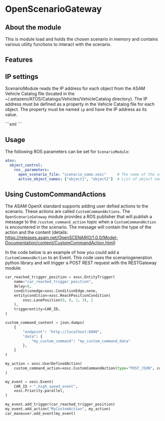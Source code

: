 # OpenScenarioGateway

## About the module
This is module load and holds the chosen scenario in memory and contains various utility functions to interact with the scenario. 

## Features

## IP settings
ScenarioModule reads the IP address for each object from the ASAM Vehicle Catalog file (located in the ~/.astazero/ATOS/Catalogs/Vehicles/VehicleCatalog directory).
The IP address must be defined as a property in the Vehicle Catalog file for each object. The property must be named `ip` and have the IP address as its value.

´´´xml
<Properties>
    <Property name="ip" value="127.0.0.1"/>
</Properties>
´´´

## Usage

The following ROS parameters can be set for `ScenarioModule`:
```yaml
atos:
  object_control:
    ros__parameters:
      open_scenario_file: "scenario_name.xosc"     # The name of the scenario to open. Located in the ~/.astazero/ATOS/osc directory.
      active_object_names: ["object1", "object2"]  # List of object names to be active in the scenario. An empty list means all objects are active.
```

## Using CustomCommandActions

The ASAM OpenX standard supports adding user defied actions to the scenario. These actions are called `CustomCommandActions`. The `OpenScenarioGateway` module provides a ROS publisher that will publish a message to the `/custom_command_action` topic when a `CustomCommandAction` is encountered in the scenario. The message will contain the type of the action and the content (details: https://releases.asam.net/OpenSCENARIO/1.0.0/Model-Documentation/content/CustomCommandAction.html)

In the code below is an example of how you could add a `CustomCommandAction` to an Event. This code uses the scenariogeneration python library and will trigger a POST REST request with the RESTGateway module:

```python
car_reached_trigger_position = xosc.EntityTrigger(
    name="car_reached_trigger_position",
    delay=0,
    conditionedge=xosc.ConditionEdge.none,
    entitycondition=xosc.ReachPositionCondition(
        xosc.LanePosition(0, 0, 1, 3), 2
    ),
    triggerentity=CAR_ID,
)

custom_command_content = json.dumps(
    {
        "endpoint": "http://localhost:8080",
        "data": {
            "my_custom_command": "my_custom_command_data"
        },
    }
)

my_action = xosc.UserDefinedAction(
    custom_command_action=xosc.CustomCommandAction(type="POST_JSON", content=custom_command_content)
)

my_event = xosc.Event(
    CAR_ID + ",high_speed_event",
    xosc.Priority.parallel,
)

my_event.add_trigger(car_reached_trigger_position)
my_event.add_action("MyCustomAction", my_action)
car_maneuver.add_event(my_event)
```
